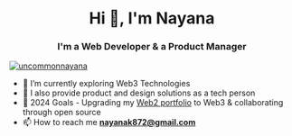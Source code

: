 <h1 align="center">Hi 👋, I'm Nayana</h1>
<h3 align="center"><strong>I'm a Web Developer & a Product Manager</strong></h3>
<p align="left"> <a href="https://twitter.com/uncommonnayana" target="blank"><img src="https://img.shields.io/twitter/follow/uncommonnayana?logo=twitter&style=for-the-badge" alt="uncommonnayana" /></a> </p>

- 🔭 I’m currently exploring Web3 Technologies
- 👯 I also provide product and design solutions as a tech person
- 🥅 2024 Goals - Upgrading my [Web2 portfolio](https://nayana-kumari.vercel.app/) to Web3 & collaborating through open source
- 📫 How to reach me **nayanak872@gmail.com**



